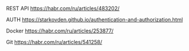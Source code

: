REST API
https://habr.com/ru/articles/483202/

AUTH
https://starkovden.github.io/authentication-and-authorization.html

Docker
https://habr.com/ru/articles/253877/

Git
https://habr.com/ru/articles/541258/